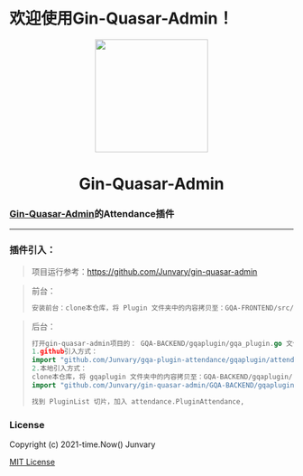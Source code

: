# 欢迎使用Gin-Quasar-Admin！

<div align=center>
<img src="https://i.loli.net/2020/12/14/cnJoF9r1BXY7Da5.png" width=200" height="200" />
<h1>Gin-Quasar-Admin</h1>
</div>

### [Gin-Quasar-Admin](https://github.com/Junvary/gin-quasar-admin)的Attendance插件

***

### 插件引入：

> 项目运行参考：https://github.com/Junvary/gin-quasar-admin



> 前台：
>
> ```go
> 安装前台：clone本仓库，将 Plugin 文件夹中的内容拷贝至：GQA-FRONTEND/src/pages/Plugin/
> ```



> 后台：
>
> ```go
> 打开gin-quasar-admin项目的： GQA-BACKEND/gqaplugin/gqa_plugin.go 文件
> 1.github引入方式：
> import "github.com/Junvary/gqa-plugin-attendance/gqaplugin/attendance"
> 2.本地引入方式：
> clone本仓库，将 gqaplugin 文件夹中的内容拷贝至：GQA-BACKEND/gqaplugin/
> import "github.com/Junvary/gin-quasar-admin/GQA-BACKEND/gqaplugin/attendance"
> 
> 找到 PluginList 切片，加入 attendance.PluginAttendance,
> ```
>

### License

Copyright (c) 2021-time.Now()    Junvary

[MIT License](https://github.com/Junvary/gin-quasar-admin/blob/main/LICENSE)